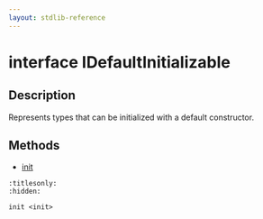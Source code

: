 ```yaml
---
layout: stdlib-reference
---
```


# interface IDefaultInitializable

## Description

Represents types that can be initialized with a default constructor.


## Methods

* [init](../init)


```{toctree}
:titlesonly:
:hidden:

init <init>
```
